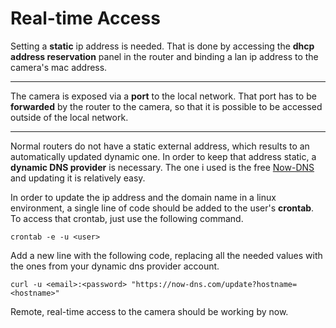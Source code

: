 # Real-time Access

Setting a **static** ip address is needed. That is done by accessing the **dhcp address reservation** panel in the router
and binding a lan ip address to the camera's mac address.

---

The camera is exposed via a **port** to the local network. That port has to be **forwarded** by the router to the camera,
so that it is possible to be accessed outside of the local network.

---

Normal routers do not have a static external address, which results to an automatically updated dynamic one.
In order to keep that address static, a **dynamic DNS provider** is necessary. 
The one i used is the free [Now-DNS](https://now-dns.com/?p=clients) and updating it is relatively easy.

In order to update the ip address and the domain name in a linux environment, 
a single line of code should be added to the user's **crontab**. 
To access that crontab, just use the following command.

`crontab -e -u <user>`

Add a new line with the following code, 
replacing all the needed values with the ones from your dynamic dns provider account.

`curl -u <email>:<password> "https://now-dns.com/update?hostname=<hostname>"`

Remote, real-time access to the camera should be working by now.
